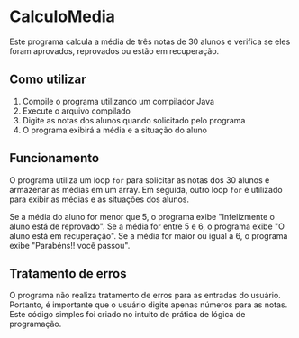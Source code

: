 # CalculoMedia

Este programa calcula a média de três notas de 30 alunos e verifica se eles foram aprovados, reprovados ou estão em recuperação.

## Como utilizar

1. Compile o programa utilizando um compilador Java
2. Execute o arquivo compilado
3. Digite as notas dos alunos quando solicitado pelo programa
4. O programa exibirá a média e a situação do aluno

## Funcionamento

O programa utiliza um loop `for` para solicitar as notas dos 30 alunos e armazenar as médias em um array. 
Em seguida, outro loop `for` é utilizado para exibir as médias e as situações dos alunos.

Se a média do aluno for menor que 5, o programa exibe "Infelizmente o aluno está de reprovado". 
Se a média for entre 5 e 6, o programa exibe "O aluno está em recuperação". Se a média for maior ou igual a 6, o programa exibe "Parabéns!! você passou".

## Tratamento de erros

O programa não realiza tratamento de erros para as entradas do usuário. Portanto, é importante que o usuário digite apenas números para as notas.
Este código simples foi criado no intuito de prática de lógica de programação.
